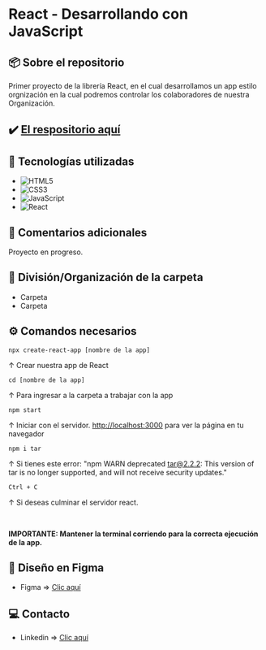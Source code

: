 # React - Desarrollando con JavaScript

## 📦 Sobre el repositorio
Primer proyecto de la librería React, en el cual desarrollamos un app estilo orgnización en la cual podremos controlar los colaboradores de nuestra Organización.

## ✔️ [El respositorio aquí](https://github.com/K3yJey/javascript-CRUD_JSAsincrono.git)

## 🔧 Tecnologías utilizadas
* ![HTML5](https://img.shields.io/badge/html5-%23E34F26.svg?style=for-the-badge&logo=html5&logoColor=white)
* ![CSS3](https://img.shields.io/badge/css3-%231572B6.svg?style=for-the-badge&logo=css3&logoColor=white)
* ![JavaScript](https://img.shields.io/badge/javascript-%23323330.svg?style=for-the-badge&logo=javascript&logoColor=%23F7DF1E)
* ![React](https://img.shields.io/badge/React-100000?style=for-the-badge&logo=React&logoColor=00dafc&labelColor=222222&color=222222)

## 📌 Comentarios adicionales 
Proyecto en progreso.

## 📂 División/Organización de la carpeta
* Carpeta 
* Carpeta 

## ⚙️ Comandos necesarios
``` console 
npx create-react-app [nombre de la app]
``` 
↑ Crear nuestra app de React

``` console 
cd [nombre de la app] 
``` 
↑ Para ingresar a la carpeta a trabajar con la app

``` console
npm start 
```
↑ Iniciar con el servidor. [http://localhost:3000](http://localhost:3000) para ver la página en tu navegador

``` console
npm i tar 
``` 
↑ Si tienes este error: "npm WARN deprecated tar@2.2.2: This version of tar is no longer supported, and will not receive security updates."

``` console
Ctrl + C 
``` 
↑ Si deseas culminar el servidor react.

<br/>

**IMPORTANTE: Mantener la terminal corriendo para la correcta ejecución de la app.**

## 🎨 Diseño en Figma
* Figma => [Clic aquí](https://www.figma.com/file/70l45ssEH6qBo9IYDe2nxe/Intro-a-React?node-id=134%3A128&t=7I0a4d3jWOfv6dHU-1)

## 💻 Contacto
* Linkedin => [Clic aquí](https://www.linkedin.com/in/k3yjey-dev/)